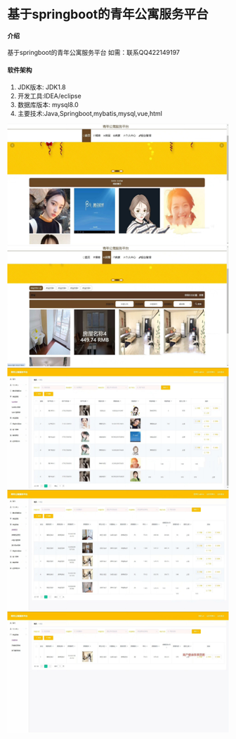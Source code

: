 # 基于springboot的青年公寓服务平台

#### 介绍
基于springboot的青年公寓服务平台
如需：联系QQ422149197

#### 软件架构

1. JDK版本: JDK1.8
1. 开发工具:IDEA/eclipse
1. 数据库版本: mysql8.0
1. 主要技术:Java,Springboot,mybatis,mysql,vue,html



![输入图片说明](%E5%BE%AE%E4%BF%A1%E5%9B%BE%E7%89%87_20240419132726.jpg)
![输入图片说明](%E5%BE%AE%E4%BF%A1%E5%9B%BE%E7%89%87_20240419132734.jpg)
![输入图片说明](%E5%BE%AE%E4%BF%A1%E5%9B%BE%E7%89%87_20240419132742.jpg)
![输入图片说明](%E5%BE%AE%E4%BF%A1%E5%9B%BE%E7%89%87_20240419132746.jpg)
![输入图片说明](%E5%BE%AE%E4%BF%A1%E5%9B%BE%E7%89%87_20240419132755.jpg)